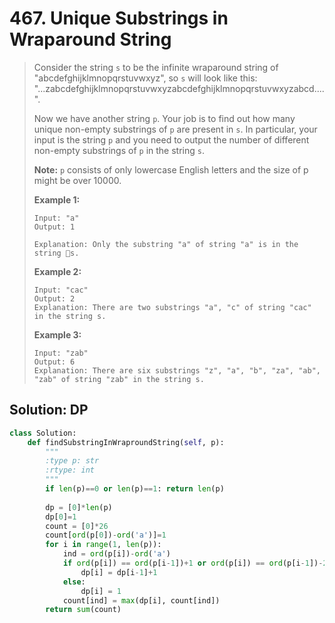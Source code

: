 # 467. Unique Substrings in Wraparound String

> Consider the string `s` to be the infinite wraparound string of "abcdefghijklmnopqrstuvwxyz", so `s` will look like this: "...zabcdefghijklmnopqrstuvwxyzabcdefghijklmnopqrstuvwxyzabcd....".
>
> Now we have another string `p`. Your job is to find out how many unique non-empty substrings of `p` are present in `s`. In particular, your input is the string `p` and you need to output the number of different non-empty substrings of `p` in the string `s`.
>
> **Note:** `p` consists of only lowercase English letters and the size of p might be over 10000.
>
> **Example 1:**  
>
>
> ```text
> Input: "a"
> Output: 1
>
> Explanation: Only the substring "a" of string "a" is in the string s.
> ```
>
> **Example 2:**  
>
>
> ```text
> Input: "cac"
> Output: 2
> Explanation: There are two substrings "a", "c" of string "cac" in the string s.
> ```
>
> **Example 3:**  
>
>
> ```text
> Input: "zab"
> Output: 6
> Explanation: There are six substrings "z", "a", "b", "za", "ab", "zab" of string "zab" in the string s.
> ```

## Solution: DP

```python
class Solution:
    def findSubstringInWraproundString(self, p):
        """
        :type p: str
        :rtype: int
        """
        if len(p)==0 or len(p)==1: return len(p)
        
        dp = [0]*len(p)
        dp[0]=1
        count = [0]*26
        count[ord(p[0])-ord('a')]=1
        for i in range(1, len(p)):
            ind = ord(p[i])-ord('a')
            if ord(p[i]) == ord(p[i-1])+1 or ord(p[i]) == ord(p[i-1])-25:
                dp[i] = dp[i-1]+1
            else: 
                dp[i] = 1
            count[ind] = max(dp[i], count[ind])
        return sum(count)
        
```

